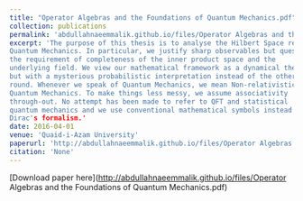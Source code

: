 ```yaml
---
title: "Operator Algebras and the Foundations of Quantum Mechanics.pdf"
collection: publications
permalink: 'abdullahnaeemmalik.github.io/files/Operator Algebras and the Foundations of Quantum Mechanics'
excerpt: 'The purpose of this thesis is to analyse the Hilbert Space requirement for
Quantum Mechanics. In particular, we justify sharp observables but question
the requirement of completeness of the inner product space and the
underlying field. We view our mathematical framework as a dynamical theory
but with a mysterious probabilistic interpretation instead of the otherway
round. Whenever we speak of Quantum Mechanics, we mean Non-relativistic
Quantum Mechanics. To make things less messy, we assume associativity
through-out. No attempt has been made to refer to QFT and statistical
quantum mechanics and we use conventional mathematical symbols instead of
Dirac's formalism.'
date: 2016-04-01
venue: 'Quaid-i-Azam University'
paperurl: 'http://abdullahnaeemmalik.github.io/files/Operator Algebras and the Foundations of Quantum Mechanics.pdf'
citation: 'None'
---
```


[Download paper here](http://abdullahnaeemmalik.github.io/files/Operator Algebras and the Foundations of Quantum Mechanics.pdf)
